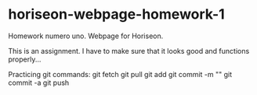# horiseon-webpage-homework-1
Homework numero uno. Webpage for Horiseon.

This is an assignment.
I have to make sure that it looks good and functions properly...

Practicing git commands: 
    git fetch
    git pull
    git add
    git commit -m ""
    git commit -a
    git push

